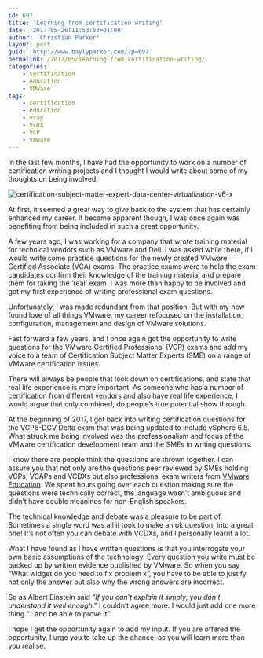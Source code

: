 ```yaml
---
id: 697
title: 'Learning from certification writing'
date: '2017-05-26T11:53:53+01:00'
author: 'Christian Parker'
layout: post
guid: 'http://www.baylyparker.com/?p=697'
permalink: /2017/05/learning-from-certification-writing/
categories:
    - certification
    - education
    - VMware
tags:
    - certification
    - education
    - vcap
    - VCDX
    - VCP
    - vmware
---
```


In the last few months, I have had the opportunity to work on a number of certification writing projects and I thought I would write about some of my thoughts on being involved.

![certification-subject-matter-expert-data-center-virtualization-v6-x](https://i0.wp.com/www.baylyparker.com/wp-content/uploads/2017/05/certification-subject-matter-expert-data-center-virtualization-v6-x.png?resize=125%2C125 "certification-subject-matter-expert-data-center-virtualization-v6-x")

At first, it seemed a great way to give back to the system that has certainly enhanced my career. It became apparent though, I was once again was benefiting from being included in such a great opportunity.

A few years ago, I was working for a company that wrote training material for technical vendors such as VMware and Dell. I was asked while there, if I would write some practice questions for the newly created VMware Certified Associate (VCA) exams. The practice exams were to help the exam candidates confirm their knowledge of the training material and prepare them for taking the ‘real’ exam. I was more than happy to be involved and got my first experience of writing professional exam questions.

Unfortunately, I was made redundant from that position. But with my new found love of all things VMware, my career refocused on the installation, configuration, management and design of VMware solutions.

Fast forward a few years, and I once again got the opportunity to write questions for the VMware Certified Professional (VCP) exams and add my voice to a team of Certification Subject Matter Experts (SME) on a range of VMware certification issues.

There will always be people that look down on certifications, and state that real life experience is more important. As someone who has a number of certification from different vendors and also have real life experience, I would argue that only combined, do people’s true potential show through.

At the beginning of 2017, I got back into writing certification questions for the VCP6-DCV Delta exam that was being updated to include vSphere 6.5. What struck me being involved was the professionalism and focus of the VMware certification development team and the SMEs in writing questions.

I know there are people think the questions are thrown together. I can assure you that not only are the questions peer reviewed by SMEs holding VCPs, VCAPs and VCDXs but also professional exam writers from [VMware Education](https://mylearn.vmware.com/portals/certification/). We spent hours going over each question making sure the questions were technically correct, the language wasn’t ambiguous and didn’t have double meanings for non-English speakers.

The technical knowledge and debate was a pleasure to be part of. Sometimes a single word was all it took to make an ok question, into a great one! It’s not often you can debate with VCDXs, and I personally learnt a lot.

What I have found as I have written questions is that you interrogate your own basic assumptions of the technology. Every question you write must be backed up by written evidence published by VMware. So when you say “What widget do you need to fix problem x”, you have to be able to justify not only the answer but also why the wrong answers are incorrect.

So as Albert Einstein said “*If you can’t explain it simply, you don’t understand it well enough*.” I couldn’t agree more. I would just add one more thing “…and be able to prove it”.

I hope I get the opportunity again to add my input. If you are offered the opportunity, I urge you to take up the chance, as you will learn more than you realise.